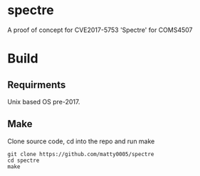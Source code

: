 # spectre
A proof of concept for CVE2017-5753 'Spectre' for COMS4507

# Build
## Requirments
Unix based OS pre-2017. 

## Make
Clone source code, cd into the repo and run make

```
git clone https://github.com/matty0005/spectre
cd spectre
make
```
